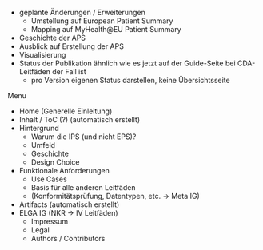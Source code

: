 - geplante Änderungen / Erweiterungen
  - Umstellung auf European Patient Summary
  - Mapping auf MyHealth@EU Patient Summary
- Geschichte der APS
- Ausblick auf Erstellung der APS
- Visualisierung
- Status der Publikation ähnlich wie es jetzt auf der Guide-Seite bei CDA-Leitfäden der Fall ist
  - pro Version eigenen Status darstellen, keine Übersichtsseite

Menu

- Home (Generelle Einleitung)
- Inhalt / ToC (?) (automatisch erstellt)
- Hintergrund
  - Warum die IPS (und nicht EPS)?
  - Umfeld
  - Geschichte
  - Design Choice
- Funktionale Anforderungen
  - Use Cases
  - Basis für alle anderen Leitfäden
  - (Konformitätsprüfung, Datentypen, etc. -> Meta IG)
- Artifacts (automatisch erstellt)
- ELGA IG (NKR -> IV Leitfäden)
  - Impressum
  - Legal
  - Authors / Contributors